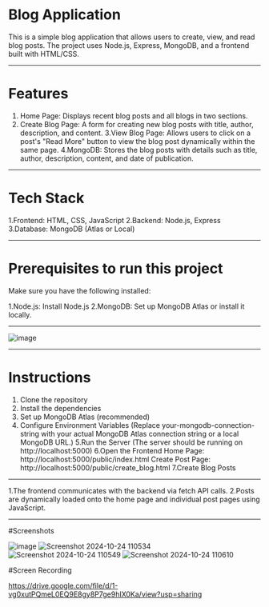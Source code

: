 # Blog Application
This is a simple blog application that allows users to create, view, and read blog posts. The project uses Node.js, Express, MongoDB, and a frontend built with HTML/CSS.


----------------------------------------------------------------------------------------------------------------------------------------------------------------------------------------------

# Features

1. Home Page: Displays recent blog posts and all blogs in two sections.
2. Create Blog Page: A form for creating new blog posts with title, author, description, and 
   content.
3.View Blog Page: Allows users to click on a post's "Read More" button to view the blog post 
   dynamically within the same page.
4.MongoDB: Stores the blog posts with details such as title, author, description, content, and 
   date of publication.

----------------------------------------------------------------------------------------------------------------------------------------------------------------------------------------------

# Tech Stack

1.Frontend: HTML, CSS, JavaScript
2.Backend: Node.js, Express
3.Database: MongoDB (Atlas or Local)

----------------------------------------------------------------------------------------------------------------------------------------------------------------------------------------------

# Prerequisites to run this project

Make sure you have the following installed:

1.Node.js: Install Node.js
2.MongoDB: Set up MongoDB Atlas or install it locally.

----------------------------------------------------------------------------------------------------------------------------------------------------------------------------------------------

![image](https://github.com/user-attachments/assets/64e53e1f-63c9-4d71-85c7-4896f66a1518)



----------------------------------------------------------------------------------------------------------------------------------------------------------------------------------------------

# Instructions
1. Clone the repository
2. Install the dependencies
3. Set up MongoDB Atlas (recommended)
4. Configure Environment Variables (Replace your-mongodb-connection-string with your actual MongoDB Atlas connection string or a local MongoDB URL.)
5.Run the Server (The server should be running on http://localhost:5000)
6.Open the Frontend
  Home Page: http://localhost:5000/public/index.html
  Create Post Page: http://localhost:5000/public/create_blog.html
7.Create Blog Posts

----------------------------------------------------------------------------------------------------------------------------------------------------------------------------------------------

1.The frontend communicates with the backend via fetch API calls.
2.Posts are dynamically loaded onto the home page and individual post pages using JavaScript.

----------------------------------------------------------------------------------------------------------------------------------------------------------------------------------------------


#Screenshots

![image](https://github.com/user-attachments/assets/2a25723d-c1c9-4f32-ba01-fd19178d36f5)
![Screenshot 2024-10-24 110534](https://github.com/user-attachments/assets/4cf2b080-07ab-48d0-92e1-199aad8cec4d)
![Screenshot 2024-10-24 110549](https://github.com/user-attachments/assets/cffc07bc-3db8-4c7c-9bfd-e8f366959906)
![Screenshot 2024-10-24 110610](https://github.com/user-attachments/assets/908ff632-6ccc-4d6a-a94e-6ee8a4df89bc)

#Screen Recording 

https://drive.google.com/file/d/1-vg0xutPQmeL0EQ9E8gy8P7ge9hIX0Ka/view?usp=sharing





